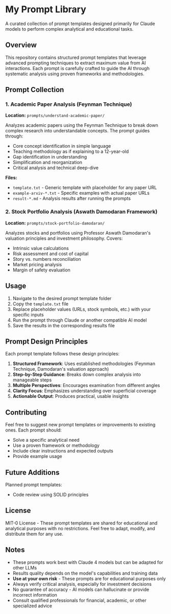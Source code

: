 # My Prompt Library

A curated collection of prompt templates designed primarily for Claude models to perform complex analytical and educational tasks.

## Overview

This repository contains structured prompt templates that leverage advanced prompting techniques to extract maximum value from AI interactions. Each prompt is carefully crafted to guide the AI through systematic analysis using proven frameworks and methodologies.

## Prompt Collection

### 1. Academic Paper Analysis (Feynman Technique)
**Location:** `prompts/understand-academic-paper/`

Analyzes academic papers using the Feynman Technique to break down complex research into understandable concepts. The prompt guides through:
- Core concept identification in simple language
- Teaching methodology as if explaining to a 12-year-old
- Gap identification in understanding
- Simplification and reorganization
- Critical analysis and technical deep-dive

**Files:**
- `template.txt` - Generic template with placeholder for any paper URL
- `example-arxiv-*.txt` - Specific examples with actual paper URLs
- `result-*.md` - Analysis results after running the prompts

### 2. Stock Portfolio Analysis (Aswath Damodaran Framework)
**Location:** `prompts/stock-portfolio-damodaran/`

Analyzes stocks and portfolios using Professor Aswath Damodaran's valuation principles and investment philosophy. Covers:
- Intrinsic value calculations
- Risk assessment and cost of capital
- Story vs. numbers reconciliation
- Market pricing analysis
- Margin of safety evaluation

## Usage

1. Navigate to the desired prompt template folder
2. Copy the `template.txt` file
3. Replace placeholder values (URLs, stock symbols, etc.) with your specific inputs
4. Run the prompt through Claude or another compatible AI model
5. Save the results in the corresponding results file

## Prompt Design Principles

Each prompt template follows these design principles:

1. **Structured Framework**: Uses established methodologies (Feynman Technique, Damodaran's valuation approach)
2. **Step-by-Step Guidance**: Breaks down complex analysis into manageable steps
3. **Multiple Perspectives**: Encourages examination from different angles
4. **Clarity Focus**: Emphasizes understanding over superficial coverage
5. **Actionable Output**: Produces practical, usable insights

## Contributing

Feel free to suggest new prompt templates or improvements to existing ones. Each prompt should:
- Solve a specific analytical need
- Use a proven framework or methodology
- Include clear instructions and expected outputs
- Provide example usage

## Future Additions

Planned prompt templates:
- Code review using SOLID principles


## License

MIT-0 License - These prompt templates are shared for educational and analytical purposes with no restrictions. Feel free to adapt, modify, and distribute them for any use.

## Notes

- These prompts work best with Claude 4 models but can be adapted for other LLMs
- Results quality depends on the model's capabilities and training data
- **Use at your own risk** - These prompts are for educational purposes only
- Always verify critical analysis, especially for investment decisions
- No guarantee of accuracy - AI models can hallucinate or provide incorrect information
- Consult qualified professionals for financial, academic, or other specialized advice
